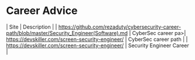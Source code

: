 # Career Advice

| Site | Description |
| https://github.com/rezaduty/cybersecurity-career-path/blob/master/Security_Engineer(Software).md | CyberSec career pa>| https://devskiller.com/screen-security-engineer/ | CyberSec career path |
| https://devskiller.com/screen-security-engineer/ | Security Engineer Career |
